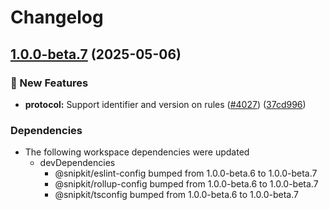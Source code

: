 # Changelog

## [1.0.0-beta.7](https://github.com/snipkit/snipkit/compare/v1.0.0-beta.6...@snipkit/stable-hash-v1.0.0-beta.7) (2025-05-06)


### 🚀 New Features

* **protocol:** Support identifier and version on rules ([#4027](https://github.com/snipkit/snipkit/issues/4027)) ([37cd996](https://github.com/snipkit/snipkit/commit/37cd996339f167a965e043a35a98a8a35f09ab52))


### Dependencies

* The following workspace dependencies were updated
  * devDependencies
    * @snipkit/eslint-config bumped from 1.0.0-beta.6 to 1.0.0-beta.7
    * @snipkit/rollup-config bumped from 1.0.0-beta.6 to 1.0.0-beta.7
    * @snipkit/tsconfig bumped from 1.0.0-beta.6 to 1.0.0-beta.7
